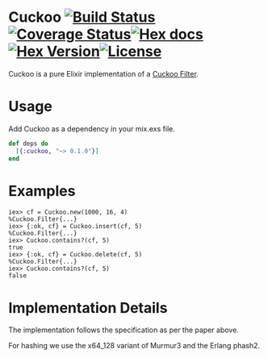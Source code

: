Cuckoo [![Build Status](https://img.shields.io/travis/gmcabrita/cuckoo.svg?style=flat)](https://travis-ci.org/gmcabrita/cuckoo)[![Coverage Status](https://img.shields.io/coveralls/gmcabrita/cuckoo.svg?style=flat)](https://coveralls.io/r/gmcabrita/cuckoo?branch=master)[![Hex docs](http://img.shields.io/badge/hex.pm-docs-green.svg?style=flat)](https://hexdocs.pm/cuckoo)[![Hex Version](http://img.shields.io/hexpm/v/cuckoo.svg?style=flat)](https://hex.pm/packages/cuckoo)[![License](http://img.shields.io/hexpm/l/cuckoo.svg?style=flat)](https://github.com/gmcabrita/cuckoo/blob/master/LICENSE)
======

Cuckoo is a pure Elixir implementation of a [Cuckoo Filter](https://www.cs.cmu.edu/~dga/papers/cuckoo-conext2014.pdf).

# Usage

Add Cuckoo as a dependency in your mix.exs file.

```elixir
def deps do
  [{:cuckoo, "~> 0.1.0"}]
end
```

# Examples

```iex
iex> cf = Cuckoo.new(1000, 16, 4)
%Cuckoo.Filter{...}
iex> {:ok, cf} = Cuckoo.insert(cf, 5)
%Cuckoo.Filter{...}
iex> Cuckoo.contains?(cf, 5)
true
iex> {:ok, cf} = Cuckoo.delete(cf, 5)
%Cuckoo.Filter{...}
iex> Cuckoo.contains?(cf, 5)
false
```

# Implementation Details

The implementation follows the specification as per the paper above.

For hashing we use the x64_128 variant of Murmur3 and the Erlang phash2.
